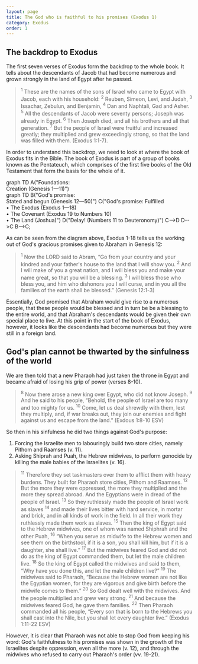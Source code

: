 ```yaml
---
layout: page
title: The God who is faithful to his promises (Exodus 1)
category: Exodus
order: 1
---
```


## The backdrop to Exodus

The first seven verses of Exodus form the backdrop to the whole book. It tells about the descendants of Jacob that had become numerous and grown strongly in the land of Egypt after he passed.

> <sup>1</sup> These are the names of the sons of Israel who came to Egypt with Jacob, each with his household: <sup>2</sup> Reuben, Simeon, Levi, and Judah, <sup>3</sup> Issachar, Zebulun, and Benjamin, <sup>4</sup> Dan and Naphtali, Gad and Asher. <sup>5</sup> All the descendants of Jacob were seventy persons; Joseph was already in Egypt. <sup>6</sup> Then Joseph died, and all his brothers and all that generation. <sup>7</sup> But the people of Israel were fruitful and increased greatly; they multiplied and grew exceedingly strong, so that the land was filled with them. (Exodus 1:1-7).

In order to understand this backdrop, we need to look at where the book of Exodus fits in the Bible. The book of Exodus is part of a group of books known as the Pentateuch, which comprises of the first five books of the Old Testament that form the basis for the whole of it.

<div class="mermaid">
    graph TD
        A("Foundations:<br />Creation (Genesis 1&#8212;11)")
</div>

<div class="mermaid">
    graph TD
        B("God's promise:<br/>
        Stated and begun (Genesis 12&#8212;50)")
        C("God's promise: Fulfilled<br />
        • The Exodus (Exodus 1&#8212;18)<br />
        • The Covenant (Exodus 19 to Numbers 10)<br />
        • The Land (Joshua)")
        D("Delay! (Numbers 11 to Deuteronomy)")
        C-->D
        D-->C
        B-->C;
</div>

As can be seen from the diagram above, Exodus 1-18 tells us the working out of God's gracious promises given to Abraham in Genesis 12:

> <sup>1</sup> Now the LORD said to Abram, “Go from your country and your kindred and your father's house to the land that I will show you. <sup>2</sup> And I will make of you a great nation, and I will bless you and make your name great, so that you will be a blessing. <sup>3</sup> I will bless those who bless you, and him who dishonors you I will curse, and in you all the families of the earth shall be blessed.” (Genesis 12:1-3)

Essentially, God promised that Abraham would give rise to a numerous people, that these people would be blessed and in turn be be a blessing to the entire world, and that Abraham's descendants would be given their own special place to live. At this point in the start of the book of Exodus, however, it looks like the descendants had become numerous but they were still in a foreign land.

## God's plan cannot be thwarted by the sinfulness of the world

We are then told that a new Pharaoh had just taken the throne in Egypt and became afraid of losing his grip of power (verses 8-10).

> <sup>8</sup> Now there arose a new king over Egypt, who did not know Joseph. <sup>9</sup> And he said to his people, “Behold, the people of Israel are too many and too mighty for us. <sup>10</sup> Come, let us deal shrewdly with them, lest they multiply, and, if war breaks out, they join our enemies and fight against us and escape from the land.” (Exdous 1:8-10 ESV)

So then in his sinfulness he did two things against God's purpose:

<ol class="content-list">
    <li>Forcing the Israelite men to labouringly build two store cities, namely Pithom and Raamses (v. 11).</li>
    <li>Asking Shiprah and Puah, the Hebrew midwives, to perform genocide by killing the male babies of the Israelites (v. 16).</li>
</ol>

> <sup>11</sup> Therefore they set taskmasters over them to afflict them with heavy burdens. They built for Pharaoh store cities, Pithom and Raamses. <sup>12</sup> But the more they were oppressed, the more they multiplied and the more they spread abroad. And the Egyptians were in dread of the people of Israel. <sup>13</sup> So they ruthlessly made the people of Israel work as slaves <sup>14</sup> and made their lives bitter with hard service, in mortar and brick, and in all kinds of work in the field. In all their work they ruthlessly made them work as slaves. <sup>15</sup> Then the king of Egypt said to the Hebrew midwives, one of whom was named Shiphrah and the other Puah, <sup>16</sup> “When you serve as midwife to the Hebrew women and see them on the birthstool, if it is a son, you shall kill him, but if it is a daughter, she shall live.” <sup>17</sup> But the midwives feared God and did not do as the king of Egypt commanded them, but let the male children live. <sup>18</sup> So the king of Egypt called the midwives and said to them, “Why have you done this, and let the male children live?” <sup>19</sup> The midwives said to Pharaoh, “Because the Hebrew women are not like the Egyptian women, for they are vigorous and give birth before the midwife comes to them.” <sup>20</sup> So God dealt well with the midwives. And the people multiplied and grew very strong. <sup>21</sup> And because the midwives feared God, he gave them families. <sup>22</sup> Then Pharaoh commanded all his people, “Every son that is born to the Hebrews you shall cast into the Nile, but you shall let every daughter live.” (Exodus 1:11-22 ESV)

However, it is clear that Pharaoh was not able to stop God from keeping his word: God's faithfulness to his promises was shown in the growth of the Israelites despite oppression, even all the more (v. 12), and through the midwives who refused to carry out Pharaoh's order (vv. 19-21).

